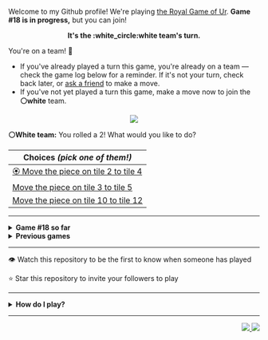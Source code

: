 Welcome to my Github profile!
We're playing
[the Royal Game of Ur](https://en.wikipedia.org/wiki/Royal_Game_of_Ur).
**Game #18 is in progress,** but you can join!

<p align="center">
  <b>It's the
  :white_circle:white
  team's turn.</b>
</p>

You're on a team! :wave:

* If you've already played a turn this game, you're already on a team
  &mdash; check the game log below for a reminder. If it's not your turn,
  check back later, or [ask a
  friend](https://twitter.com/share?text=I'm+playing+The+Royal+Game+of+Ur+on+a+GitHub+profile.+Take+your+turn+at+https://github.com/rossjrw/rossjrw+%23RoyalGameOfUr+%23github) to make a move.
* If you've not yet played a turn this game, make a move now to join the
  **:white_circle:white** team.

<p align="center"><img src="https://raw.githubusercontent.com/rossjrw/rossjrw/play/games/current/board.2788.svg"></p>

  **:white_circle:White team:**
  You rolled a 2!
What would you like to do?

| Choices *(pick one of them!)* |
| --- |
  | [:rosette:    Move the piece on tile 2 to tile 4](https://github.com/rossjrw/rossjrw/issues/new?title=ur-move-2%402-0&amp;body=Press+Submit%21+You+don%27t+need+to+edit+this+text+or+do+anything+else.%0D%0A%0D%0ABe+aware+that+your+move+can+take+a+minute+or+two+to+process.) |
  | [    Move the piece on tile 3 to tile 5](https://github.com/rossjrw/rossjrw/issues/new?title=ur-move-2%403-0&amp;body=Press+Submit%21+You+don%27t+need+to+edit+this+text+or+do+anything+else.%0D%0A%0D%0ABe+aware+that+your+move+can+take+a+minute+or+two+to+process.) |
  | [    Move the piece on tile 10 to tile 12](https://github.com/rossjrw/rossjrw/issues/new?title=ur-move-2%4010-0&amp;body=Press+Submit%21+You+don%27t+need+to+edit+this+text+or+do+anything+else.%0D%0A%0D%0ABe+aware+that+your+move+can+take+a+minute+or+two+to+process.) |

-----

<details>
<summary><b>Game #18 so far</b></summary>

## Who's on each team?

<table>
    <thead>
      <tr><th colspan=2>Players in this game</th></tr>
    </thead>
    <tbody>
      <tr>
        <td align="right"><b>Black team</b> :black_circle:</td>
        <td>:white_circle: <b> White team</b></td>
      </tr>
      <tr align="center">
        <td><b><a href="https://github.com/CostasAK">@CostasAK</a></b> (48)<br><b><a href="https://github.com/HugoCotton">@HugoCotton</a></b> (2)<br><b><a href="https://github.com/yassirelkhaili">@yassirelkhaili</a></b> (1)<br><b><a href="https://github.com/tetouanii">@tetouanii</a></b> (1)<br><b><a href="https://github.com/BrendonAraujo">@BrendonAraujo</a></b> (1)<br><b><a href="https://github.com/ParivalavanIT">@ParivalavanIT</a></b> (1)<br><b><a href="https://github.com/IogaMaster">@IogaMaster</a></b> (1)<br><b><a href="https://github.com/the1Riddle">@the1Riddle</a></b> (1)<br><b><a href="https://github.com/initcyber">@initcyber</a></b> (1)<br><b><a href="https://github.com/ABERILL">@ABERILL</a></b> (1)<br><b><a href="https://github.com/69Jesse">@69Jesse</a></b> (1)<br><b><a href="https://github.com/LakeBlair">@LakeBlair</a></b> (1)</td>
        <td><b><a href="https://github.com/Murdeala">@Murdeala</a></b> (15)<br><b><a href="https://github.com/Casper-Guo">@Casper-Guo</a></b> (11)<br><b><a href="https://github.com/joshuajohncohen">@joshuajohncohen</a></b> (2)<br><b><a href="https://github.com/Pankaj-Meharchandani">@Pankaj-Meharchandani</a></b> (2)<br><b><a href="https://github.com/guru2050">@guru2050</a></b> (1)<br><b><a href="https://github.com/meryembarkallah21">@meryembarkallah21</a></b> (1)<br><b><a href="https://github.com/Dazsfr">@Dazsfr</a></b> (1)<br><b><a href="https://github.com/MarvHetz">@MarvHetz</a></b> (1)<br><b><a href="https://github.com/devCKVargas">@devCKVargas</a></b> (1)<br><b><a href="https://github.com/codeIntrovert">@codeIntrovert</a></b> (1)<br><b><a href="https://github.com/Skogrine">@Skogrine</a></b> (1)<br><b><a href="https://github.com/CamoCatX">@CamoCatX</a></b> (1)<br><b><a href="https://github.com/walidbosso">@walidbosso</a></b> (1)<br><b><a href="https://github.com/ajorquera">@ajorquera</a></b> (1)<br><b><a href="https://github.com/rrcoder0167">@rrcoder0167</a></b> (1)<br><b><a href="https://github.com/MGO29">@MGO29</a></b> (1)<br><b><a href="https://github.com/MarcusKim442">@MarcusKim442</a></b> (1)<br><b><a href="https://github.com/JohnLocke117">@JohnLocke117</a></b> (1)<br><b><a href="https://github.com/rajabatra">@rajabatra</a></b> (1)<br><b><a href="https://github.com/FernandaSanchezl">@FernandaSanchezl</a></b> (1)<br><b><a href="https://github.com/namenavi">@namenavi</a></b> (1)<br><b><a href="https://github.com/nogicoder">@nogicoder</a></b> (1)<br><b><a href="https://github.com/Pixailz">@Pixailz</a></b> (1)<br><b><a href="https://github.com/buroa">@buroa</a></b> (1)<br><b><a href="https://github.com/AlterAbhi">@AlterAbhi</a></b> (1)<br><b><a href="https://github.com/karim-eg">@karim-eg</a></b> (1)<br><b><a href="https://github.com/lulunac27a">@lulunac27a</a></b> (1)<br><b><a href="https://github.com/dilshanSankalpa">@dilshanSankalpa</a></b> (1)<br><b><a href="https://github.com/scaulfield7">@scaulfield7</a></b> (1)<br><b><a href="https://github.com/Sothatsit">@Sothatsit</a></b> (1)<br><b><a href="https://github.com/7IronSnow7">@7IronSnow7</a></b> (1)</td>
      </tr>
    </tbody>
  </table>

## What's happened so far?

| Time | Turn | Event | Issue | Board |
| :---: | :---: | :--- | :---: | :---: |
  | 4th Dec 2023 21:59 | **0** | :white_circle: **[@joshuajohncohen](https://github.com/joshuajohncohen)** started a new game | [#2665](https://github.com/rossjrw/rossjrw/issues/2665) | [link](https://raw.githubusercontent.com/rossjrw/rossjrw/72594ffb917986681d42810303075146a4b89470/games/current/board.2665.svg) |
  | 4th Dec 2023 22:01 | **1** | :white_circle: **[@joshuajohncohen](https://github.com/joshuajohncohen)** moved a white piece onto the board to position 2    | [#2666](https://github.com/rossjrw/rossjrw/issues/2666) | [link](https://raw.githubusercontent.com/rossjrw/rossjrw/dbff9cb500732839004f25b6b0bedd7ca2d7e743/games/current/board.2666.svg) |
  | 6th Dec 2023 14:21 | **2** | :black_circle: **[@yassirelkhaili](https://github.com/yassirelkhaili)** moved a black piece onto the board to position 2    | [#2668](https://github.com/rossjrw/rossjrw/issues/2668) | [link](https://raw.githubusercontent.com/rossjrw/rossjrw/1074af9e08788c38d60a2811d0b036a701e515aa/games/current/board.2668.svg) |
  | 6th Dec 2023 19:12 | **3** | :white_circle: **[@guru2050](https://github.com/guru2050)** moved a white piece onto the board to position 3    | [#2669](https://github.com/rossjrw/rossjrw/issues/2669) | [link](https://raw.githubusercontent.com/rossjrw/rossjrw/204486132edca38c190c7fdf62130d6f90ea05d0/games/current/board.2669.svg) |
  | 7th Dec 2023 15:38 | **4** | :black_circle: **[@CostasAK](https://github.com/CostasAK)** moved a black piece onto the board to position 3    | [#2670](https://github.com/rossjrw/rossjrw/issues/2670) | [link](https://raw.githubusercontent.com/rossjrw/rossjrw/ec29a869c5ff39b8fbf81057d84c25bc4e1f4d2f/games/current/board.2670.svg) |
  | 8th Dec 2023 13:23 | **5** | :white_circle: **[@meryembarkallah21](https://github.com/meryembarkallah21)** moved a white piece from position 2 to position 4  — claimed a rosette :rosette:  | [#2671](https://github.com/rossjrw/rossjrw/issues/2671) | [link](https://raw.githubusercontent.com/rossjrw/rossjrw/3ff18b0ab769c4a0a103ee2d4b20daeee3fb882b/games/current/board.2671.svg) |
  | 9th Dec 2023 15:44 | **6** | :white_circle: **[@Dazsfr](https://github.com/Dazsfr)** moved a white piece from position 4 to position 6    | [#2672](https://github.com/rossjrw/rossjrw/issues/2672) | [link](https://raw.githubusercontent.com/rossjrw/rossjrw/ddfa4f8801847281273b2b3a957d2d59e1c13631/games/current/board.2672.svg) |
  | 9th Dec 2023 19:17 | **7** | :black_circle: **[@CostasAK](https://github.com/CostasAK)** moved a black piece from position 2 to position 4  — claimed a rosette :rosette:  | [#2673](https://github.com/rossjrw/rossjrw/issues/2673) | [link](https://raw.githubusercontent.com/rossjrw/rossjrw/a30738d2766866c33953aec45017475f4afa70b6/games/current/board.2673.svg) |
  | 9th Dec 2023 19:18 | **8** | :black_circle: **[@CostasAK](https://github.com/CostasAK)** moved a black piece from position 4 to position 6 — captured a white piece :crossed_swords:   | [#2674](https://github.com/rossjrw/rossjrw/issues/2674) | [link](https://raw.githubusercontent.com/rossjrw/rossjrw/fe0afbc18ae9220be705a22b6f7ca567b930f17c/games/current/board.2674.svg) |
  | 11th Dec 2023 07:53 | **9** | :white_circle: **[@MarvHetz](https://github.com/MarvHetz)** moved a white piece from position 3 to position 7    | [#2675](https://github.com/rossjrw/rossjrw/issues/2675) | [link](https://raw.githubusercontent.com/rossjrw/rossjrw/13988a1d2bbdb75143fc3364616401d112d97bc8/games/current/board.2675.svg) |
  | 11th Dec 2023 12:03 | **10** | :black_circle: **[@CostasAK](https://github.com/CostasAK)** moved a black piece from position 6 to position 9    | [#2676](https://github.com/rossjrw/rossjrw/issues/2676) | [link](https://raw.githubusercontent.com/rossjrw/rossjrw/d575ae8c7b09b222c34eed2002627028de4ba7cb/games/current/board.2676.svg) |
  | 13th Dec 2023 13:28 | **11** | :white_circle: **[@devCKVargas](https://github.com/devCKVargas)** moved a white piece from position 7 to position 10    | [#2677](https://github.com/rossjrw/rossjrw/issues/2677) |  |
  | 13th Dec 2023 20:51 | **12** | :black_circle: **[@CostasAK](https://github.com/CostasAK)** moved a black piece onto the board to position 2    | [#2678](https://github.com/rossjrw/rossjrw/issues/2678) | [link](https://raw.githubusercontent.com/rossjrw/rossjrw/4c705ac39dc4f1ce70932cc3e176ac65fa19d9d2/games/current/board.2678.svg) |
  | 13th Dec 2023 20:51 | **13** | :white_circle:  The white team rolled a 0 and their turn was automatically passed | [#2678](https://github.com/rossjrw/rossjrw/issues/2678) | [link](https://raw.githubusercontent.com/rossjrw/rossjrw/0207bfeae058e1df7b6f8e037e8207b7556ac5f7/games/current/board.2678.svg) |
  | 13th Dec 2023 21:06 | **14** | :black_circle: **[@CostasAK](https://github.com/CostasAK)** moved a black piece from position 3 to position 6    | [#2679](https://github.com/rossjrw/rossjrw/issues/2679) | [link](https://raw.githubusercontent.com/rossjrw/rossjrw/cbdcb081aa9b3de802224cac6dbaac66f49cb871/games/current/board.2679.svg) |
  | 13th Dec 2023 23:23 | **15** | :white_circle: **[@Murdeala](https://github.com/Murdeala)** moved a white piece from position 10 to position 12    | [#2680](https://github.com/rossjrw/rossjrw/issues/2680) | [link](https://raw.githubusercontent.com/rossjrw/rossjrw/56e1e8f5f7f0cc575ee2e4ba24af8960b30fc4c5/games/current/board.2680.svg) |
  | 14th Dec 2023 09:00 | **16** | :black_circle: **[@CostasAK](https://github.com/CostasAK)** moved a black piece from position 6 to position 8  — claimed a rosette :rosette:  | [#2681](https://github.com/rossjrw/rossjrw/issues/2681) | [link](https://raw.githubusercontent.com/rossjrw/rossjrw/f0b6779b95c2c47cb4fe945de3911d62b923d027/games/current/board.2681.svg) |
  | 14th Dec 2023 09:00 | **17** | :black_circle: **[@CostasAK](https://github.com/CostasAK)** moved a black piece from position 9 to position 12 — captured a white piece :crossed_swords:   | [#2682](https://github.com/rossjrw/rossjrw/issues/2682) |  |
  | 15th Dec 2023 13:31 | **18** | :white_circle: **[@codeIntrovert](https://github.com/codeIntrovert)** moved a white piece onto the board to position 3    | [#2683](https://github.com/rossjrw/rossjrw/issues/2683) | [link](https://raw.githubusercontent.com/rossjrw/rossjrw/22f81ae5d9408fb8f609c2477aade88c65da14e0/games/current/board.2683.svg) |
  | 15th Dec 2023 13:31 | **19** | :black_circle:  The black team rolled a 0 and their turn was automatically passed | [#2683](https://github.com/rossjrw/rossjrw/issues/2683) | [link](https://raw.githubusercontent.com/rossjrw/rossjrw/3028393d9dbe07e5a5b09f70e6dc5a357499332a/games/current/board.2683.svg) |
  | 18th Dec 2023 12:52 | **20** | :white_circle: **[@Skogrine](https://github.com/Skogrine)** moved a white piece from position 3 to position 6    | [#2684](https://github.com/rossjrw/rossjrw/issues/2684) | [link](https://raw.githubusercontent.com/rossjrw/rossjrw/82c209a94e6fc7ca1ca2d3182ca00a854d434b60/games/current/board.2684.svg) |
  | 18th Dec 2023 17:17 | **21** | :black_circle: **[@CostasAK](https://github.com/CostasAK)** ascended a black piece from position 12 :rocket:    | [#2685](https://github.com/rossjrw/rossjrw/issues/2685) | [link](https://raw.githubusercontent.com/rossjrw/rossjrw/df1c2bc664eebf54207c8e3e9d8004d059d796f6/games/current/board.2685.svg) |
  | 21st Dec 2023 00:38 | **22** | :white_circle: **[@Murdeala](https://github.com/Murdeala)** moved a white piece from position 6 to position 9    | [#2686](https://github.com/rossjrw/rossjrw/issues/2686) | [link](https://raw.githubusercontent.com/rossjrw/rossjrw/28e564555ded96fec32802015c4196fc360c7b1f/games/current/board.2686.svg) |
  | 22nd Dec 2023 14:36 | **23** | :black_circle: **[@CostasAK](https://github.com/CostasAK)** moved a black piece from position 8 to position 9 — captured a white piece :crossed_swords:   | [#2687](https://github.com/rossjrw/rossjrw/issues/2687) | [link](https://raw.githubusercontent.com/rossjrw/rossjrw/ca848e231be96d05eb4364dce15cb36ab682fac3/games/current/board.2687.svg) |
  | 28th Dec 2023 01:39 | **24** | :white_circle: **[@Murdeala](https://github.com/Murdeala)** moved a white piece onto the board to position 2    | [#2688](https://github.com/rossjrw/rossjrw/issues/2688) | [link](https://raw.githubusercontent.com/rossjrw/rossjrw/15575d1504eb4aaef46a50eaf2a904c8da1b68bf/games/current/board.2688.svg) |
  | 29th Dec 2023 12:33 | **25** | :black_circle: **[@HugoCotton](https://github.com/HugoCotton)** moved a black piece from position 2 to position 4  — claimed a rosette :rosette:  | [#2689](https://github.com/rossjrw/rossjrw/issues/2689) | [link](https://raw.githubusercontent.com/rossjrw/rossjrw/7b4e5555e55d3b462d7ee163b6838f32cb8b04c8/games/current/board.2689.svg) |
  | 29th Dec 2023 12:33 | **26** | :black_circle: **[@HugoCotton](https://github.com/HugoCotton)** moved a black piece onto the board to position 1    | [#2690](https://github.com/rossjrw/rossjrw/issues/2690) | [link](https://raw.githubusercontent.com/rossjrw/rossjrw/99d8f94dca05624c34c3b9c186b86519c22ae380/games/current/board.2690.svg) |
  | 30th Dec 2023 16:01 | **27** | :white_circle: **[@CamoCatX](https://github.com/CamoCatX)** moved a white piece onto the board to position 3    | [#2691](https://github.com/rossjrw/rossjrw/issues/2691) | [link](https://raw.githubusercontent.com/rossjrw/rossjrw/a6f93697005d740619df5f193148eb954f94a86d/games/current/board.2691.svg) |
  | 31st Dec 2023 14:02 | **28** | :black_circle: **[@tetouanii](https://github.com/tetouanii)** moved a black piece from position 9 to position 12    | [#2692](https://github.com/rossjrw/rossjrw/issues/2692) | [link](https://raw.githubusercontent.com/rossjrw/rossjrw/58f227ebf5a17a92837fe51878f3c77ec15fe4b1/games/current/board.2692.svg) |
  | 31st Dec 2023 14:03 | **29** | :white_circle: **[@walidbosso](https://github.com/walidbosso)** moved a white piece from position 2 to position 4  — claimed a rosette :rosette:  | [#2693](https://github.com/rossjrw/rossjrw/issues/2693) | [link](https://raw.githubusercontent.com/rossjrw/rossjrw/fe70b62da31f6a4ca71b4e3cb4b4e8decdc78ac0/games/current/board.2693.svg) |
  | 4th Jan 2024 00:10 | **30** | :white_circle: **[@Murdeala](https://github.com/Murdeala)** moved a white piece onto the board to position 2    | [#2694](https://github.com/rossjrw/rossjrw/issues/2694) | [link](https://raw.githubusercontent.com/rossjrw/rossjrw/e75e3aa848124cd306851f55a23190697b62bde3/games/current/board.2694.svg) |
  | 4th Jan 2024 16:58 | **31** | :black_circle: **[@CostasAK](https://github.com/CostasAK)** ascended a black piece from position 12 :rocket:    | [#2695](https://github.com/rossjrw/rossjrw/issues/2695) | [link](https://raw.githubusercontent.com/rossjrw/rossjrw/4c1b3f8e6c91edc61f646075b9a23dfcc5d303a5/games/current/board.2695.svg) |
  | 5th Jan 2024 16:21 | **32** | :white_circle: **[@ajorquera](https://github.com/ajorquera)** moved a white piece onto the board to position 1    | [#2696](https://github.com/rossjrw/rossjrw/issues/2696) | [link](https://raw.githubusercontent.com/rossjrw/rossjrw/e53577874241bd8b84afdbc369c3d49a053f73dd/games/current/board.2696.svg) |
  | 6th Jan 2024 13:43 | **33** | :black_circle: **[@BrendonAraujo](https://github.com/BrendonAraujo)** moved a black piece onto the board to position 3    | [#2697](https://github.com/rossjrw/rossjrw/issues/2697) | [link](https://raw.githubusercontent.com/rossjrw/rossjrw/0bc7dd1261d49a1eacd7aab07e58545c4f412108/games/current/board.2697.svg) |
  | 7th Jan 2024 07:29 | **34** | :white_circle: **[@rrcoder0167](https://github.com/rrcoder0167)** moved a white piece from position 2 to position 5    | [#2698](https://github.com/rossjrw/rossjrw/issues/2698) |  |
  | 9th Jan 2024 13:43 | **35** | :black_circle: **[@ParivalavanIT](https://github.com/ParivalavanIT)** moved a black piece onto the board to position 2    | [#2700](https://github.com/rossjrw/rossjrw/issues/2700) | [link](https://raw.githubusercontent.com/rossjrw/rossjrw/8813c1ce7e5028ad1f9364f7ec2d567f8ae9f5b0/games/current/board.2700.svg) |
  | 9th Jan 2024 13:43 | **36** | :white_circle:  The white team rolled a 0 and their turn was automatically passed | [#2700](https://github.com/rossjrw/rossjrw/issues/2700) | [link](https://raw.githubusercontent.com/rossjrw/rossjrw/55fa1eb02a25213822aeda56cfb61a113632f897/games/current/board.2700.svg) |
  | 10th Jan 2024 21:22 | **37** | :black_circle: **[@IogaMaster](https://github.com/IogaMaster)** moved a black piece from position 4 to position 5 — captured a white piece :crossed_swords:   | [#2702](https://github.com/rossjrw/rossjrw/issues/2702) | [link](https://raw.githubusercontent.com/rossjrw/rossjrw/eb829fe240bbc591820bdc0dbb53fce022faefca/games/current/board.2702.svg) |
  | 11th Jan 2024 13:57 | **38** | :white_circle: **[@MGO29](https://github.com/MGO29)** moved a white piece onto the board to position 2    | [#2703](https://github.com/rossjrw/rossjrw/issues/2703) | [link](https://raw.githubusercontent.com/rossjrw/rossjrw/b1d70404151d35c68c0d803043313555624cde04/games/current/board.2703.svg) |
  | 13th Jan 2024 17:51 | **39** | :black_circle: **[@the1Riddle](https://github.com/the1Riddle)** moved a black piece from position 3 to position 4  — claimed a rosette :rosette:  | [#2704](https://github.com/rossjrw/rossjrw/issues/2704) | [link](https://raw.githubusercontent.com/rossjrw/rossjrw/d7e2a388a39dda6370a1e032b52bd3d582d461f8/games/current/board.2704.svg) |
  | 14th Jan 2024 18:31 | **40** | :black_circle: **[@CostasAK](https://github.com/CostasAK)** moved a black piece from position 5 to position 8  — claimed a rosette :rosette:  | [#2705](https://github.com/rossjrw/rossjrw/issues/2705) | [link](https://raw.githubusercontent.com/rossjrw/rossjrw/a204fe0428dd0d1d17718d29f7ae66a50024cbe9/games/current/board.2705.svg) |
  | 14th Jan 2024 18:32 | **41** | :black_circle: **[@CostasAK](https://github.com/CostasAK)** moved a black piece onto the board to position 3    | [#2706](https://github.com/rossjrw/rossjrw/issues/2706) | [link](https://raw.githubusercontent.com/rossjrw/rossjrw/3576c7ca76f7fa7e128ddfc49491a9408661ddf6/games/current/board.2706.svg) |
  | 17th Jan 2024 04:56 | **42** | :white_circle: **[@Murdeala](https://github.com/Murdeala)** moved a white piece from position 2 to position 5    | [#2708](https://github.com/rossjrw/rossjrw/issues/2708) | [link](https://raw.githubusercontent.com/rossjrw/rossjrw/745ecc1b72e46b8423f6905353c63ea5c1ec98de/games/current/board.2708.svg) |
  | 17th Jan 2024 10:09 | **43** | :black_circle: **[@CostasAK](https://github.com/CostasAK)** moved a black piece from position 3 to position 5 — captured a white piece :crossed_swords:   | [#2709](https://github.com/rossjrw/rossjrw/issues/2709) | [link](https://raw.githubusercontent.com/rossjrw/rossjrw/846fe553fb391dbc16b984aba85caca674e124f1/games/current/board.2709.svg) |
  | 18th Jan 2024 00:08 | **44** | :white_circle: **[@Murdeala](https://github.com/Murdeala)** moved a white piece from position 4 to position 5 — captured a black piece :crossed_swords:   | [#2710](https://github.com/rossjrw/rossjrw/issues/2710) | [link](https://raw.githubusercontent.com/rossjrw/rossjrw/dc7e68a0aa4b5079a6871f223c5b5045c3a4b0b6/games/current/board.2710.svg) |
  | 18th Jan 2024 12:48 | **45** | :black_circle: **[@CostasAK](https://github.com/CostasAK)** moved a black piece from position 1 to position 3    | [#2711](https://github.com/rossjrw/rossjrw/issues/2711) | [link](https://raw.githubusercontent.com/rossjrw/rossjrw/e6ebfdbc23db593a45e18a718463f3e538773821/games/current/board.2711.svg) |
  | 24th Jan 2024 23:41 | **46** | :white_circle: **[@Murdeala](https://github.com/Murdeala)** moved a white piece from position 3 to position 4  — claimed a rosette :rosette:  | [#2712](https://github.com/rossjrw/rossjrw/issues/2712) | [link](https://raw.githubusercontent.com/rossjrw/rossjrw/e5595b3936e818561b29de7919bafcc376ffb199/games/current/board.2712.svg) |
  | 25th Jan 2024 20:28 | **47** | :white_circle: **[@MarcusKim442](https://github.com/MarcusKim442)** moved a white piece onto the board to position 3    | [#2713](https://github.com/rossjrw/rossjrw/issues/2713) | [link](https://raw.githubusercontent.com/rossjrw/rossjrw/b54b4e4458c195a7bdddd4b684936bed6885b613/games/current/board.2713.svg) |
  | 26th Jan 2024 13:01 | **48** | :black_circle: **[@CostasAK](https://github.com/CostasAK)** moved a black piece from position 4 to position 5 — captured a white piece :crossed_swords:   | [#2714](https://github.com/rossjrw/rossjrw/issues/2714) | [link](https://raw.githubusercontent.com/rossjrw/rossjrw/b68009b467ae8c67bf7955949d39a4e2b43b15f5/games/current/board.2714.svg) |
  | 27th Jan 2024 13:04 | **49** | :white_circle: **[@JohnLocke117](https://github.com/JohnLocke117)** moved a white piece from position 3 to position 6    | [#2715](https://github.com/rossjrw/rossjrw/issues/2715) | [link](https://raw.githubusercontent.com/rossjrw/rossjrw/005ff73249be37e77de055ac10547426d1838950/games/current/board.2715.svg) |
  | 29th Jan 2024 11:38 | **50** | :black_circle: **[@CostasAK](https://github.com/CostasAK)** moved a black piece from position 3 to position 4  — claimed a rosette :rosette:  | [#2716](https://github.com/rossjrw/rossjrw/issues/2716) | [link](https://raw.githubusercontent.com/rossjrw/rossjrw/6b8c8427cc885fdc511021871fb7be99eb6c361b/games/current/board.2716.svg) |
  | 29th Jan 2024 11:43 | **51** | :black_circle: **[@CostasAK](https://github.com/CostasAK)** moved a black piece from position 5 to position 9    | [#2717](https://github.com/rossjrw/rossjrw/issues/2717) |  |
  | 29th Jan 2024 21:10 | **52** | :white_circle: **[@rajabatra](https://github.com/rajabatra)** moved a white piece onto the board to position 3    | [#2718](https://github.com/rossjrw/rossjrw/issues/2718) | [link](https://raw.githubusercontent.com/rossjrw/rossjrw/bc9e174e50e92006aa51fcb79598f22cfc23d232/games/current/board.2718.svg) |
  | 29th Jan 2024 21:10 | **53** | :black_circle:  The black team rolled a 0 and their turn was automatically passed | [#2718](https://github.com/rossjrw/rossjrw/issues/2718) | [link](https://raw.githubusercontent.com/rossjrw/rossjrw/218f750e6212de805c9d1c1fd69727a5ee643ba2/games/current/board.2718.svg) |
  | 30th Jan 2024 19:39 | **54** | :white_circle: **[@Murdeala](https://github.com/Murdeala)** moved a white piece from position 1 to position 2    | [#2719](https://github.com/rossjrw/rossjrw/issues/2719) | [link](https://raw.githubusercontent.com/rossjrw/rossjrw/944b9fa03b8a28f156fa6baaadc5864043a80477/games/current/board.2719.svg) |
  | 31st Jan 2024 12:26 | **55** | :black_circle: **[@CostasAK](https://github.com/CostasAK)** moved a black piece from position 9 to position 12    | [#2720](https://github.com/rossjrw/rossjrw/issues/2720) | [link](https://raw.githubusercontent.com/rossjrw/rossjrw/dfcc4eb244c0cc3b33235ac96a1dfdcb7527e0c6/games/current/board.2720.svg) |
  | 31st Jan 2024 23:44 | **56** | :white_circle: **[@Murdeala](https://github.com/Murdeala)** moved a white piece from position 3 to position 5    | [#2721](https://github.com/rossjrw/rossjrw/issues/2721) | [link](https://raw.githubusercontent.com/rossjrw/rossjrw/4f44cc5cedcef595d6b5c3a8fd699cc31e88953e/games/current/board.2721.svg) |
  | 1st Feb 2024 14:01 | **57** | :black_circle: **[@initcyber](https://github.com/initcyber)** moved a black piece from position 8 to position 10    | [#2723](https://github.com/rossjrw/rossjrw/issues/2723) | [link](https://raw.githubusercontent.com/rossjrw/rossjrw/dfee30387696396f774c3114a68c555abc85d826/games/current/board.2723.svg) |
  | 1st Feb 2024 17:58 | **58** | :white_circle: **[@FernandaSanchezl](https://github.com/FernandaSanchezl)** moved a white piece from position 4 to position 7    | [#2724](https://github.com/rossjrw/rossjrw/issues/2724) |  |
  | 2nd Feb 2024 15:21 | **59** | :black_circle: **[@ABERILL](https://github.com/ABERILL)** moved a black piece from position 4 to position 8  — claimed a rosette :rosette:  | [#2725](https://github.com/rossjrw/rossjrw/issues/2725) | [link](https://raw.githubusercontent.com/rossjrw/rossjrw/a281c2e3f75b00cce6600bda25929fe2d87f004b/games/current/board.2725.svg) |
  | 2nd Feb 2024 15:21 | **60** | :black_circle:  The black team rolled a 0 and their turn was automatically passed | [#2725](https://github.com/rossjrw/rossjrw/issues/2725) | [link](https://raw.githubusercontent.com/rossjrw/rossjrw/a68537aca1fb43c480f7d6129f98b26bd76a07dc/games/current/board.2725.svg) |
  | 6th Feb 2024 00:11 | **61** | :white_circle: **[@Murdeala](https://github.com/Murdeala)** moved a white piece from position 2 to position 4  — claimed a rosette :rosette:  | [#2726](https://github.com/rossjrw/rossjrw/issues/2726) | [link](https://raw.githubusercontent.com/rossjrw/rossjrw/68d1303cd6f61ec569811e5f4ae7a1e8d23c3dcf/games/current/board.2726.svg) |
  | 15th Feb 2024 18:11 | **62** | :white_circle: **[@namenavi](https://github.com/namenavi)** moved a white piece onto the board to position 2    | [#2727](https://github.com/rossjrw/rossjrw/issues/2727) | [link](https://raw.githubusercontent.com/rossjrw/rossjrw/f0920d6b2c1f1e039e7e665a8dac14649afc59e9/games/current/board.2727.svg) |
  | 16th Feb 2024 19:14 | **63** | :black_circle: **[@CostasAK](https://github.com/CostasAK)** moved a black piece from position 12 to position 14  — claimed a rosette :rosette:  | [#2728](https://github.com/rossjrw/rossjrw/issues/2728) | [link](https://raw.githubusercontent.com/rossjrw/rossjrw/5d37e61a0de374383d07c6dcbaf76af2ad257bce/games/current/board.2728.svg) |
  | 16th Feb 2024 19:14 | **64** | :black_circle: **[@CostasAK](https://github.com/CostasAK)** moved a black piece from position 10 to position 13    | [#2729](https://github.com/rossjrw/rossjrw/issues/2729) | [link](https://raw.githubusercontent.com/rossjrw/rossjrw/ee756d5ca878611221c47d37cdbe5f8de56fd603/games/current/board.2729.svg) |
  | 20th Feb 2024 23:30 | **65** | :white_circle: **[@Murdeala](https://github.com/Murdeala)** moved a white piece onto the board to position 3    | [#2730](https://github.com/rossjrw/rossjrw/issues/2730) | [link](https://raw.githubusercontent.com/rossjrw/rossjrw/61a67640ba1b5c1ca9ef1cd986abdd572cbb51fe/games/current/board.2730.svg) |
  | 21st Feb 2024 12:04 | **66** | :black_circle: **[@CostasAK](https://github.com/CostasAK)** moved a black piece from position 2 to position 4  — claimed a rosette :rosette:  | [#2731](https://github.com/rossjrw/rossjrw/issues/2731) | [link](https://raw.githubusercontent.com/rossjrw/rossjrw/029e9d806370bd0a912e1697e46398e4f4a587de/games/current/board.2731.svg) |
  | 21st Feb 2024 12:05 | **67** | :black_circle: **[@CostasAK](https://github.com/CostasAK)** ascended a black piece from position 13 :rocket:    | [#2732](https://github.com/rossjrw/rossjrw/issues/2732) |  |
  | 27th Feb 2024 00:18 | **68** | :white_circle: **[@Murdeala](https://github.com/Murdeala)** moved a white piece onto the board to position 1    | [#2733](https://github.com/rossjrw/rossjrw/issues/2733) | [link](https://raw.githubusercontent.com/rossjrw/rossjrw/9ad71fce9d32a987888dee3da4c3de67d27dda0c/games/current/board.2733.svg) |
  | 27th Feb 2024 00:18 | **69** | :black_circle:  The black team rolled a 0 and their turn was automatically passed | [#2733](https://github.com/rossjrw/rossjrw/issues/2733) | [link](https://raw.githubusercontent.com/rossjrw/rossjrw/c5111f2dda14e4a58181d7afb2c5cfa8ce8ed150/games/current/board.2733.svg) |
  | 27th Feb 2024 03:20 | **70** | :white_circle: **[@nogicoder](https://github.com/nogicoder)** moved a white piece from position 5 to position 9    | [#2734](https://github.com/rossjrw/rossjrw/issues/2734) | [link](https://raw.githubusercontent.com/rossjrw/rossjrw/99431b2542d6fe356af2269d8af5704d6adf09fb/games/current/board.2734.svg) |
  | 27th Feb 2024 10:19 | **71** | :black_circle: **[@CostasAK](https://github.com/CostasAK)** moved a black piece onto the board to position 2    | [#2735](https://github.com/rossjrw/rossjrw/issues/2735) | [link](https://raw.githubusercontent.com/rossjrw/rossjrw/024279d078dd93e494172261b91e9beb14023c3a/games/current/board.2735.svg) |
  | 1st Mar 2024 23:46 | **72** | :white_circle: **[@Murdeala](https://github.com/Murdeala)** moved a white piece from position 9 to position 10    | [#2736](https://github.com/rossjrw/rossjrw/issues/2736) | [link](https://raw.githubusercontent.com/rossjrw/rossjrw/0311acedc3d9c9757f7f6726f30467c9dcd2dd35/games/current/board.2736.svg) |
  | 2nd Mar 2024 13:00 | **73** | :black_circle: **[@CostasAK](https://github.com/CostasAK)** ascended a black piece from position 14 :rocket:    | [#2737](https://github.com/rossjrw/rossjrw/issues/2737) |  |
  | 4th Mar 2024 17:30 | **74** | :white_circle: **[@Pixailz](https://github.com/Pixailz)** moved a white piece from position 10 to position 13    | [#2738](https://github.com/rossjrw/rossjrw/issues/2738) | [link](https://raw.githubusercontent.com/rossjrw/rossjrw/5facf6a9914819a3f6f090a47a50b71469efeaad/games/current/board.2738.svg) |
  | 4th Mar 2024 17:30 | **75** | :black_circle:  The black team rolled a 0 and their turn was automatically passed | [#2738](https://github.com/rossjrw/rossjrw/issues/2738) | [link](https://raw.githubusercontent.com/rossjrw/rossjrw/31419c8a71a120e88e1630f4e2bc4d0027ef5c5c/games/current/board.2738.svg) |
  | 5th Mar 2024 00:06 | **76** | :white_circle: **[@Murdeala](https://github.com/Murdeala)** ascended a white piece from position 13 :rocket:    | [#2739](https://github.com/rossjrw/rossjrw/issues/2739) | [link](https://raw.githubusercontent.com/rossjrw/rossjrw/573b443aa97c175a6e63388d334e55a93deacf6e/games/current/board.2739.svg) |
  | 5th Mar 2024 13:01 | **77** | :black_circle: **[@CostasAK](https://github.com/CostasAK)** moved a black piece from position 4 to position 6 — captured a white piece :crossed_swords:   | [#2740](https://github.com/rossjrw/rossjrw/issues/2740) | [link](https://raw.githubusercontent.com/rossjrw/rossjrw/2903f689b241d6947e696fcd21f6b6965c4745b0/games/current/board.2740.svg) |
  | 5th Mar 2024 23:50 | **78** | :white_circle: **[@buroa](https://github.com/buroa)** moved a white piece from position 4 to position 6 — captured a black piece :crossed_swords:   | [#2741](https://github.com/rossjrw/rossjrw/issues/2741) | [link](https://raw.githubusercontent.com/rossjrw/rossjrw/66c4aae28c23efaf9053613a94188c62ea8bc537/games/current/board.2741.svg) |
  | 6th Mar 2024 08:52 | **79** | :black_circle: **[@CostasAK](https://github.com/CostasAK)** moved a black piece onto the board to position 1    | [#2743](https://github.com/rossjrw/rossjrw/issues/2743) | [link](https://raw.githubusercontent.com/rossjrw/rossjrw/9ff9da7b69f3ca3ed8a392a82697fb4a7cb3c0cc/games/current/board.2743.svg) |
  | 14th Mar 2024 00:07 | **80** | :white_circle: **[@Murdeala](https://github.com/Murdeala)** moved a white piece from position 1 to position 4  — claimed a rosette :rosette:  | [#2744](https://github.com/rossjrw/rossjrw/issues/2744) | [link](https://raw.githubusercontent.com/rossjrw/rossjrw/64e2f761ce30c5c238901b62804a71863c498b53/games/current/board.2744.svg) |
  | 15th Mar 2024 09:36 | **81** | :white_circle: **[@AlterAbhi](https://github.com/AlterAbhi)** moved a white piece from position 6 to position 9    | [#2745](https://github.com/rossjrw/rossjrw/issues/2745) | [link](https://raw.githubusercontent.com/rossjrw/rossjrw/0e284e33774ffe4762092856502702501ee59a8f/games/current/board.2745.svg) |
  | 15th Mar 2024 10:25 | **82** | :black_circle: **[@CostasAK](https://github.com/CostasAK)** moved a black piece from position 2 to position 4  — claimed a rosette :rosette:  | [#2746](https://github.com/rossjrw/rossjrw/issues/2746) | [link](https://raw.githubusercontent.com/rossjrw/rossjrw/5faaec85e6a7413829187ce1871e521a2201538b/games/current/board.2746.svg) |
  | 15th Mar 2024 10:25 | **83** | :black_circle: **[@CostasAK](https://github.com/CostasAK)** moved a black piece from position 1 to position 3    | [#2747](https://github.com/rossjrw/rossjrw/issues/2747) | [link](https://raw.githubusercontent.com/rossjrw/rossjrw/20f626bab9b1572d7b9ae396029d7e6afd07a5ff/games/current/board.2747.svg) |
  | 18th Mar 2024 07:21 | **84** | :white_circle: **[@karim-eg](https://github.com/karim-eg)** moved a white piece from position 3 to position 6    | [#2748](https://github.com/rossjrw/rossjrw/issues/2748) | [link](https://raw.githubusercontent.com/rossjrw/rossjrw/9d634dc48778a8939ce8a38015960bb7e6183e94/games/current/board.2748.svg) |
  | 18th Mar 2024 09:45 | **85** | :black_circle: **[@CostasAK](https://github.com/CostasAK)** moved a black piece from position 8 to position 9 — captured a white piece :crossed_swords:   | [#2750](https://github.com/rossjrw/rossjrw/issues/2750) | [link](https://raw.githubusercontent.com/rossjrw/rossjrw/1d4a3cb5470eb71f4f3e70743aae63da8552c6a7/games/current/board.2750.svg) |
  | 19th Mar 2024 00:07 | **86** | :white_circle: **[@lulunac27a](https://github.com/lulunac27a)** moved a white piece from position 7 to position 9 — captured a black piece :crossed_swords:   | [#2751](https://github.com/rossjrw/rossjrw/issues/2751) | [link](https://raw.githubusercontent.com/rossjrw/rossjrw/65096db7279d7556c2ab26166c7b49ba3a87f563/games/current/board.2751.svg) |
  | 19th Mar 2024 10:35 | **87** | :black_circle: **[@CostasAK](https://github.com/CostasAK)** moved a black piece from position 4 to position 8  — claimed a rosette :rosette:  | [#2752](https://github.com/rossjrw/rossjrw/issues/2752) | [link](https://raw.githubusercontent.com/rossjrw/rossjrw/d58005425e144df8059a366f6f5236261d057e55/games/current/board.2752.svg) |
  | 19th Mar 2024 10:40 | **88** | :black_circle: **[@CostasAK](https://github.com/CostasAK)** moved a black piece onto the board to position 2    | [#2753](https://github.com/rossjrw/rossjrw/issues/2753) | [link](https://raw.githubusercontent.com/rossjrw/rossjrw/6f47be0240571619f53c728f26388fac8416dd21/games/current/board.2753.svg) |
  | 21st Mar 2024 03:19 | **89** | :white_circle: **[@dilshanSankalpa](https://github.com/dilshanSankalpa)** moved a white piece from position 9 to position 11    | [#2754](https://github.com/rossjrw/rossjrw/issues/2754) | [link](https://raw.githubusercontent.com/rossjrw/rossjrw/8c009d09ad878ea01ba93d4d25e5bd622582ee96/games/current/board.2754.svg) |
  | 21st Mar 2024 14:16 | **90** | :black_circle: **[@CostasAK](https://github.com/CostasAK)** moved a black piece from position 2 to position 4  — claimed a rosette :rosette:  | [#2755](https://github.com/rossjrw/rossjrw/issues/2755) | [link](https://raw.githubusercontent.com/rossjrw/rossjrw/6f3e560b2edb220b12e87ba96e31282acc24136a/games/current/board.2755.svg) |
  | 21st Mar 2024 14:19 | **91** | :black_circle: **[@CostasAK](https://github.com/CostasAK)** moved a black piece from position 8 to position 11 — captured a white piece :crossed_swords:   | [#2756](https://github.com/rossjrw/rossjrw/issues/2756) | [link](https://raw.githubusercontent.com/rossjrw/rossjrw/7ea7dc125984ba8fc36ce79064898885d6987111/games/current/board.2756.svg) |
  | 29th Mar 2024 07:11 | **92** | :white_circle: **[@Pankaj-Meharchandani](https://github.com/Pankaj-Meharchandani)** moved a white piece onto the board to position 1    | [#2757](https://github.com/rossjrw/rossjrw/issues/2757) | [link](https://raw.githubusercontent.com/rossjrw/rossjrw/35ee985b6cc61f53c89a75ba05615b5abbfd7df0/games/current/board.2757.svg) |
  | 29th Mar 2024 13:05 | **93** | :black_circle: **[@CostasAK](https://github.com/CostasAK)** moved a black piece from position 11 to position 14  — claimed a rosette :rosette:  | [#2758](https://github.com/rossjrw/rossjrw/issues/2758) | [link](https://raw.githubusercontent.com/rossjrw/rossjrw/4671216123f3b99487952e1dc6cbf8b7d870a6d9/games/current/board.2758.svg) |
  | 29th Mar 2024 13:08 | **94** | :black_circle: **[@CostasAK](https://github.com/CostasAK)** moved a black piece from position 4 to position 6 — captured a white piece :crossed_swords:   | [#2759](https://github.com/rossjrw/rossjrw/issues/2759) | [link](https://raw.githubusercontent.com/rossjrw/rossjrw/12ac30d7854b231d99fec8b804cc97951e17f4b2/games/current/board.2759.svg) |
  | 31st Mar 2024 11:24 | **95** | :white_circle: **[@scaulfield7](https://github.com/scaulfield7)** moved a white piece from position 4 to position 6 — captured a black piece :crossed_swords:   | [#2760](https://github.com/rossjrw/rossjrw/issues/2760) | [link](https://raw.githubusercontent.com/rossjrw/rossjrw/90afebf12343c9a5bf400eeeff353042c5a55225/games/current/board.2760.svg) |
  | 31st Mar 2024 23:39 | **96** | :black_circle: **[@69Jesse](https://github.com/69Jesse)** moved a black piece from position 3 to position 6 — captured a white piece :crossed_swords:   | [#2761](https://github.com/rossjrw/rossjrw/issues/2761) | [link](https://raw.githubusercontent.com/rossjrw/rossjrw/6ef00132f2cea94309120e90d4ebba1f6b0797cd/games/current/board.2761.svg) |
  | 1st Apr 2024 03:01 | **97** | :white_circle: **[@Casper-Guo](https://github.com/Casper-Guo)** moved a white piece from position 2 to position 6 — captured a black piece :crossed_swords:   | [#2762](https://github.com/rossjrw/rossjrw/issues/2762) | [link](https://raw.githubusercontent.com/rossjrw/rossjrw/110fa66710dbe388ef83a2ea7ae0dc1f5ef50e00/games/current/board.2762.svg) |
  | 2nd Apr 2024 10:12 | **98** | :black_circle: **[@CostasAK](https://github.com/CostasAK)** moved a black piece onto the board to position 3    | [#2763](https://github.com/rossjrw/rossjrw/issues/2763) | [link](https://raw.githubusercontent.com/rossjrw/rossjrw/9edecf5b0e14eb78eb752580c14ab5115291c5ac/games/current/board.2763.svg) |
  | 2nd Apr 2024 17:27 | **99** | :white_circle: **[@Casper-Guo](https://github.com/Casper-Guo)** moved a white piece from position 6 to position 9    | [#2764](https://github.com/rossjrw/rossjrw/issues/2764) | [link](https://raw.githubusercontent.com/rossjrw/rossjrw/766202e860571c912fea078d0e4f5e57a1264b54/games/current/board.2764.svg) |
  | 3rd Apr 2024 06:45 | **100** | :black_circle: **[@CostasAK](https://github.com/CostasAK)** moved a black piece from position 3 to position 4  — claimed a rosette :rosette:  | [#2765](https://github.com/rossjrw/rossjrw/issues/2765) | [link](https://raw.githubusercontent.com/rossjrw/rossjrw/746af1a25dea5f5e1222ae490f8c2d7f0bfed1ea/games/current/board.2765.svg) |
  | 3rd Apr 2024 06:46 | **101** | :black_circle: **[@CostasAK](https://github.com/CostasAK)** moved a black piece onto the board to position 2    | [#2766](https://github.com/rossjrw/rossjrw/issues/2766) | [link](https://raw.githubusercontent.com/rossjrw/rossjrw/4551da4b35806596ebf9e03d01cb16714e99bfcb/games/current/board.2766.svg) |
  | 3rd Apr 2024 16:50 | **102** | :white_circle: **[@Sothatsit](https://github.com/Sothatsit)** moved a white piece from position 1 to position 4  — claimed a rosette :rosette:  | [#2767](https://github.com/rossjrw/rossjrw/issues/2767) | [link](https://raw.githubusercontent.com/rossjrw/rossjrw/8355148b0d901b500c6b1a4a73fcdf60b339a12f/games/current/board.2767.svg) |
  | 4th Apr 2024 02:20 | **103** | :white_circle: **[@7IronSnow7](https://github.com/7IronSnow7)** moved a white piece from position 9 to position 11    | [#2768](https://github.com/rossjrw/rossjrw/issues/2768) | [link](https://raw.githubusercontent.com/rossjrw/rossjrw/4974710f5380b4ffb5b004bb08e556a110372a91/games/current/board.2768.svg) |
  | 4th Apr 2024 05:19 | **104** | :black_circle: **[@CostasAK](https://github.com/CostasAK)** moved a black piece from position 4 to position 6    | [#2769](https://github.com/rossjrw/rossjrw/issues/2769) | [link](https://raw.githubusercontent.com/rossjrw/rossjrw/9a59d593595cfaf2cd299ffc6036cc98b5d84255/games/current/board.2769.svg) |
  | 5th Apr 2024 20:51 | **105** | :white_circle: **[@Pankaj-Meharchandani](https://github.com/Pankaj-Meharchandani)** moved a white piece onto the board to position 2    | [#2770](https://github.com/rossjrw/rossjrw/issues/2770) | [link](https://raw.githubusercontent.com/rossjrw/rossjrw/e897aa5200b020af0f5feb81949895e2723d0e5c/games/current/board.2770.svg) |
  | 5th Apr 2024 22:06 | **106** | :black_circle: **[@CostasAK](https://github.com/CostasAK)** ascended a black piece from position 14 :rocket:    | [#2771](https://github.com/rossjrw/rossjrw/issues/2771) | [link](https://raw.githubusercontent.com/rossjrw/rossjrw/6aa92c94a15a42ef6f62b7762ca329c4f90735cd/games/current/board.2771.svg) |
  | 5th Apr 2024 22:36 | **107** | :white_circle: **[@Casper-Guo](https://github.com/Casper-Guo)** moved a white piece from position 11 to position 13    | [#2772](https://github.com/rossjrw/rossjrw/issues/2772) | [link](https://raw.githubusercontent.com/rossjrw/rossjrw/1e6cb7fc43cfc3f45380e8588c319a495e7679d3/games/current/board.2772.svg) |
  | 6th Apr 2024 10:09 | **108** | :black_circle: **[@CostasAK](https://github.com/CostasAK)** moved a black piece from position 6 to position 8  — claimed a rosette :rosette:  | [#2773](https://github.com/rossjrw/rossjrw/issues/2773) | [link](https://raw.githubusercontent.com/rossjrw/rossjrw/6c9845c7392b7e09480f1a4bf66a4b637ec14e62/games/current/board.2773.svg) |
  | 6th Apr 2024 10:13 | **109** | :black_circle: **[@CostasAK](https://github.com/CostasAK)** moved a black piece from position 2 to position 3    | [#2774](https://github.com/rossjrw/rossjrw/issues/2774) | [link](https://raw.githubusercontent.com/rossjrw/rossjrw/69fc7ed8d84292d3b5b0c61d5a7398ed5e7b47a1/games/current/board.2774.svg) |
  | 6th Apr 2024 19:04 | **110** | :white_circle: **[@Casper-Guo](https://github.com/Casper-Guo)** ascended a white piece from position 13 :rocket:    | [#2775](https://github.com/rossjrw/rossjrw/issues/2775) | [link](https://raw.githubusercontent.com/rossjrw/rossjrw/fa8eab543980450d70973b5b7c368cb467364c93/games/current/board.2775.svg) |
  | 8th Apr 2024 13:43 | **111** | :black_circle: **[@CostasAK](https://github.com/CostasAK)** moved a black piece from position 8 to position 11    | [#2776](https://github.com/rossjrw/rossjrw/issues/2776) | [link](https://raw.githubusercontent.com/rossjrw/rossjrw/f6ca2efc14df5160e9e61ae5c41cdd8df77201e0/games/current/board.2776.svg) |
  | 8th Apr 2024 13:45 | **112** | :white_circle: **[@Casper-Guo](https://github.com/Casper-Guo)** moved a white piece from position 2 to position 3    | [#2777](https://github.com/rossjrw/rossjrw/issues/2777) | [link](https://raw.githubusercontent.com/rossjrw/rossjrw/0c8776c7a24e11090c03f1a66979424f0779f43e/games/current/board.2777.svg) |
  | 9th Apr 2024 09:59 | **113** | :black_circle: **[@CostasAK](https://github.com/CostasAK)** ascended a black piece from position 11 :rocket:    | [#2778](https://github.com/rossjrw/rossjrw/issues/2778) | [link](https://raw.githubusercontent.com/rossjrw/rossjrw/8f64e99bc9e18c39bea373b4f6f7aa80f67669b0/games/current/board.2778.svg) |
  | 9th Apr 2024 14:29 | **114** | :white_circle: **[@Casper-Guo](https://github.com/Casper-Guo)** moved a white piece from position 4 to position 8  — claimed a rosette :rosette:  | [#2779](https://github.com/rossjrw/rossjrw/issues/2779) | [link](https://raw.githubusercontent.com/rossjrw/rossjrw/574ae60df73542f2de3adc2abdfde3183e2a0690/games/current/board.2779.svg) |
  | 9th Apr 2024 14:35 | **115** | :white_circle: **[@Casper-Guo](https://github.com/Casper-Guo)** moved a white piece from position 3 to position 4  — claimed a rosette :rosette:  | [#2780](https://github.com/rossjrw/rossjrw/issues/2780) | [link](https://raw.githubusercontent.com/rossjrw/rossjrw/07828d49a001f37e82369f8759f23598a6eb0a12/games/current/board.2780.svg) |
  | 9th Apr 2024 14:40 | **116** | :white_circle: **[@Casper-Guo](https://github.com/Casper-Guo)** moved a white piece from position 8 to position 10    | [#2781](https://github.com/rossjrw/rossjrw/issues/2781) | [link](https://raw.githubusercontent.com/rossjrw/rossjrw/2ecbd9dbe2af937b3a00fe74fb1578afd7e5f1da/games/current/board.2781.svg) |
  | 10th Apr 2024 08:15 | **117** | :black_circle: **[@CostasAK](https://github.com/CostasAK)** moved a black piece from position 3 to position 4  — claimed a rosette :rosette:  | [#2782](https://github.com/rossjrw/rossjrw/issues/2782) | [link](https://raw.githubusercontent.com/rossjrw/rossjrw/c7efe61f7ee5dc0bf63e16e1d681078c7a6c32bb/games/current/board.2782.svg) |
  | 10th Apr 2024 08:16 | **118** | :black_circle: **[@CostasAK](https://github.com/CostasAK)** moved a black piece from position 4 to position 5    | [#2783](https://github.com/rossjrw/rossjrw/issues/2783) | [link](https://raw.githubusercontent.com/rossjrw/rossjrw/afc4a19fe32b4ebd45af09d0226460fe4095132c/games/current/board.2783.svg) |
  | 10th Apr 2024 13:44 | **119** | :white_circle: **[@Casper-Guo](https://github.com/Casper-Guo)** moved a white piece from position 4 to position 8  — claimed a rosette :rosette:  | [#2784](https://github.com/rossjrw/rossjrw/issues/2784) | [link](https://raw.githubusercontent.com/rossjrw/rossjrw/dc2f5644bb4f676d6210417afb09d6246dff71d8/games/current/board.2784.svg) |
  | 10th Apr 2024 13:47 | **120** | :white_circle: **[@Casper-Guo](https://github.com/Casper-Guo)** moved a white piece onto the board to position 2    | [#2785](https://github.com/rossjrw/rossjrw/issues/2785) | [link](https://raw.githubusercontent.com/rossjrw/rossjrw/88f4c8e4de77dd2c5a51e41392ede926a6f6bdb4/games/current/board.2785.svg) |
  | 10th Apr 2024 18:09 | **121** | :black_circle: **[@LakeBlair](https://github.com/LakeBlair)** moved a black piece from position 5 to position 6    | [#2786](https://github.com/rossjrw/rossjrw/issues/2786) | [link](https://raw.githubusercontent.com/rossjrw/rossjrw/87b2436861b83fe84afb5f95a09a8768f58c2513/games/current/board.2786.svg) |
  | 10th Apr 2024 18:37 | **122** | :white_circle: **[@Casper-Guo](https://github.com/Casper-Guo)** moved a white piece onto the board to position 3    | [#2787](https://github.com/rossjrw/rossjrw/issues/2787) | [link](https://raw.githubusercontent.com/rossjrw/rossjrw/a7b014fc37d4701c3ae15720d094c0b35002c5bf/games/current/board.2787.svg) |
  | 10th Apr 2024 21:41 | **123** | :black_circle: **[@CostasAK](https://github.com/CostasAK)** moved a black piece from position 6 to position 9    | [#2788](https://github.com/rossjrw/rossjrw/issues/2788) |  |

</details>

<details>
<summary><b>Previous games</b></summary>

## Previous games

1. A game was started on 30th Jul 2020 by **[@rossjrw](https://github.com/rossjrw)** and ended on 4th Dec 2020. 
   * The :white_circle:white team won. 
   * 64 players played 166 moves across 4 months and 5 days. 
   * The :black_circle:black team captured 9 white pieces and claimed 12 rosettes. 
   * The :white_circle:white team captured 10 black pieces and claimed 18 rosettes. 
   * The MVP of the winning team was **[@1ethanhansen](https://github.com/1ethanhansen)**, who played 48 moves. 
   * The winning move was made by **[@qbtl](https://github.com/qbtl)** ([#269](https://github.com/rossjrw/rossjrw/issues/269)).
1. A game was started on 4th Dec 2020 by **[@1ethanhansen](https://github.com/1ethanhansen)** and ended on 11th Jan 2021. 
   * The :black_circle:black team won. 
   * 27 players played 145 moves across 1 month and 1 week. 
   * The :black_circle:black team captured 7 white pieces and claimed 16 rosettes. 
   * The :white_circle:white team captured 6 black pieces and claimed 14 rosettes. 
   * The MVP of the winning team was **[@shpatrickguo](https://github.com/shpatrickguo)**, who played 26 moves. 
   * The winning move was made by **[@shpatrickguo](https://github.com/shpatrickguo)** ([#424](https://github.com/rossjrw/rossjrw/issues/424)).
1. A game was started on 11th Jan 2021 by **[@BaptisteMartinet](https://github.com/BaptisteMartinet)** and ended on 11th Feb 2021. 
   * The :white_circle:white team won. 
   * 17 players played 118 moves across 1 month and 12 hours. 
   * The :black_circle:black team captured 2 white pieces and claimed 11 rosettes. 
   * The :white_circle:white team captured 8 black pieces and claimed 14 rosettes. 
   * The MVP of the winning team was **[@1ethanhansen](https://github.com/1ethanhansen)**, who played 45 moves. 
   * The winning move was made by **[@1ethanhansen](https://github.com/1ethanhansen)** ([#535](https://github.com/rossjrw/rossjrw/issues/535)).
1. A game was started on 11th Feb 2021 by **[@1ethanhansen](https://github.com/1ethanhansen)** and ended on 5th Mar 2021. 
   * The :white_circle:white team won. 
   * 17 players played 175 moves across 3 weeks and 22 hours. 
   * The :black_circle:black team captured 12 white pieces and claimed 17 rosettes. 
   * The :white_circle:white team captured 13 black pieces and claimed 18 rosettes. 
   * The MVP of the winning team was **[@1ethanhansen](https://github.com/1ethanhansen)**, who played 48 moves. 
   * The winning move was made by **[@1ethanhansen](https://github.com/1ethanhansen)** ([#702](https://github.com/rossjrw/rossjrw/issues/702)).
1. A game was started on 6th Mar 2021 by **[@shpatrickguo](https://github.com/shpatrickguo)** and ended on 10th May 2021. 
   * The :black_circle:black team won. 
   * 42 players played 162 moves across 2 months and 4 days. 
   * The :black_circle:black team captured 12 white pieces and claimed 17 rosettes. 
   * The :white_circle:white team captured 9 black pieces and claimed 19 rosettes. 
   * The MVP of the winning team was **[@shpatrickguo](https://github.com/shpatrickguo)**, who played 22 moves. 
   * The winning move was made by **[@crxssed7](https://github.com/crxssed7)** ([#864](https://github.com/rossjrw/rossjrw/issues/864)).
1. A game was started on 10th May 2021 by **[@HAUDRAUFHAUN](https://github.com/HAUDRAUFHAUN)** and ended on 17th Jul 2021. 
   * The :white_circle:white team won. 
   * 34 players played 167 moves across 2 months and 6 days. 
   * The :black_circle:black team captured 7 white pieces and claimed 14 rosettes. 
   * The :white_circle:white team captured 10 black pieces and claimed 18 rosettes. 
   * The MVP of the winning team was **[@1ethanhansen](https://github.com/1ethanhansen)**, who played 31 moves. 
   * The winning move was made by **[@1ethanhansen](https://github.com/1ethanhansen)** ([#1024](https://github.com/rossjrw/rossjrw/issues/1024)).
1. A game was started on 17th Jul 2021 by **[@1ethanhansen](https://github.com/1ethanhansen)** and ended on 19th Oct 2021. 
   * The :black_circle:black team won. 
   * 48 players played 153 moves across 3 months and 3 days. 
   * The :black_circle:black team captured 6 white pieces and claimed 17 rosettes. 
   * The :white_circle:white team captured 6 black pieces and claimed 15 rosettes. 
   * The MVP of the winning team was **[@PkmnQ](https://github.com/PkmnQ)**, who played 13 moves. 
   * The winning move was made by **[@OmKakatkar](https://github.com/OmKakatkar)** ([#1175](https://github.com/rossjrw/rossjrw/issues/1175)).
1. A game was started on 19th Oct 2021 by **[@OmKakatkar](https://github.com/OmKakatkar)** and ended on 29th Oct 2021. 
   * The :white_circle:white team won. 
   * 13 players played 135 moves across 1 week and 3 days. 
   * The :black_circle:black team captured 5 white pieces and claimed 13 rosettes. 
   * The :white_circle:white team captured 6 black pieces and claimed 15 rosettes. 
   * The MVP of the winning team was **[@Timemaster111](https://github.com/Timemaster111)**, who played 46 moves. 
   * The winning move was made by **[@Timemaster111](https://github.com/Timemaster111)** ([#1342](https://github.com/rossjrw/rossjrw/issues/1342)).
1. A game was started on 29th Oct 2021 by **[@jbmagination](https://github.com/jbmagination)** and ended on 15th May 2022. 
   * The :white_circle:white team won. 
   * 80 players played 187 moves across 6 months and 2 weeks. 
   * The :black_circle:black team captured 11 white pieces and claimed 17 rosettes. 
   * The :white_circle:white team captured 13 black pieces and claimed 19 rosettes. 
   * The MVP of the winning team was **[@nirakon](https://github.com/nirakon)**, who played 18 moves. 
   * The winning move was made by **[@Madflows](https://github.com/Madflows)** ([#1534](https://github.com/rossjrw/rossjrw/issues/1534)).
1. A game was started on 15th May 2022 by **[@VikashPR](https://github.com/VikashPR)** and ended on 29th Dec 2022. 
   * The :white_circle:white team won. 
   * 109 players played 177 moves across 7 months and 2 weeks. 
   * The :black_circle:black team captured 9 white pieces and claimed 23 rosettes. 
   * The :white_circle:white team captured 11 black pieces and claimed 19 rosettes. 
   * The MVP of the winning team was **[@LAPCoder](https://github.com/LAPCoder)**, who played 11 moves. 
   * The winning move was made by **[@LAPCoder](https://github.com/LAPCoder)** ([#1726](https://github.com/rossjrw/rossjrw/issues/1726)).
1. A game was started on 29th Dec 2022 by **[@CostasAK](https://github.com/CostasAK)** and ended on 30th Dec 2022. 
   * The :black_circle:black team won. 
   * 4 players played 121 moves across 19 hours and 41 minutes. 
   * The :black_circle:black team captured 6 white pieces and claimed 14 rosettes. 
   * The :white_circle:white team captured 4 black pieces and claimed 15 rosettes. 
   * The MVP of the winning team was **[@CostasAK](https://github.com/CostasAK)**, who played 59 moves. 
   * The winning move was made by **[@CostasAK](https://github.com/CostasAK)** ([#1844](https://github.com/rossjrw/rossjrw/issues/1844)).
1. A game was started on 30th Dec 2022 by **[@TejaTadepalli](https://github.com/TejaTadepalli)** and ended on 27th Jan 2023. 
   * The :white_circle:white team won. 
   * 17 players played 158 moves across 4 weeks and 1 hour. 
   * The :black_circle:black team captured 9 white pieces and claimed 18 rosettes. 
   * The :white_circle:white team captured 12 black pieces and claimed 18 rosettes. 
   * The MVP of the winning team was **[@TejaTadepalli](https://github.com/TejaTadepalli)**, who played 59 moves. 
   * The winning move was made by **[@TejaTadepalli](https://github.com/TejaTadepalli)** ([#1994](https://github.com/rossjrw/rossjrw/issues/1994)).
1. A game was started on 27th Jan 2023 by **[@TejaTadepalli](https://github.com/TejaTadepalli)** and ended on 14th Mar 2023. 
   * The :white_circle:white team won. 
   * 20 players played 153 moves across 1 month and 2 weeks. 
   * The :black_circle:black team captured 6 white pieces and claimed 17 rosettes. 
   * The :white_circle:white team captured 6 black pieces and claimed 16 rosettes. 
   * The MVP of the winning team was **[@TejaTadepalli](https://github.com/TejaTadepalli)**, who played 65 moves. 
   * The winning move was made by **[@TejaTadepalli](https://github.com/TejaTadepalli)** ([#2145](https://github.com/rossjrw/rossjrw/issues/2145)).
1. A game was started on 14th Mar 2023 by **[@Murdeala](https://github.com/Murdeala)** and ended on 13th Apr 2023. 
   * The :white_circle:white team won. 
   * 19 players played 141 moves across 4 weeks and 1 day. 
   * The :black_circle:black team captured 4 white pieces and claimed 18 rosettes. 
   * The :white_circle:white team captured 12 black pieces and claimed 16 rosettes. 
   * The MVP of the winning team was **[@CostasAK](https://github.com/CostasAK)**, who played 71 moves. 
   * The winning move was made by **[@CostasAK](https://github.com/CostasAK)** ([#2275](https://github.com/rossjrw/rossjrw/issues/2275)).
1. A game was started on 13th Apr 2023 by **[@thisiscoding1234](https://github.com/thisiscoding1234)** and ended on 7th Jul 2023. 
   * The :black_circle:black team won. 
   * 48 players played 122 moves across 2 months and 3 weeks. 
   * The :black_circle:black team captured 11 white pieces and claimed 15 rosettes. 
   * The :white_circle:white team captured 4 black pieces and claimed 9 rosettes. 
   * The MVP of the winning team was **[@Murdeala](https://github.com/Murdeala)**, who played 37 moves. 
   * The winning move was made by **[@WKL10086](https://github.com/WKL10086)** ([#2460](https://github.com/rossjrw/rossjrw/issues/2460)).
1. A game was started on 7th Jul 2023 by **[@kztera](https://github.com/kztera)** and ended on 26th Oct 2023. 
   * The :white_circle:white team won. 
   * 38 players played 142 moves across 3 months and 2 weeks. 
   * The :black_circle:black team captured 5 white pieces and claimed 14 rosettes. 
   * The :white_circle:white team captured 12 black pieces and claimed 14 rosettes. 
   * The MVP of the winning team was **[@CostasAK](https://github.com/CostasAK)**, who played 53 moves. 
   * The winning move was made by **[@CostasAK](https://github.com/CostasAK)** ([#2612](https://github.com/rossjrw/rossjrw/issues/2612)).
1. A game was started on 27th Oct 2023 by **[@blacksmithop](https://github.com/blacksmithop)** and ended on 3rd Dec 2023. 
   * The :black_circle:black team won. 
   * 22 players played 55 moves across 1 month and 6 days. 
   * The :black_circle:black team captured 5 white pieces and claimed 11 rosettes. 
   * The :white_circle:white team captured 0 black pieces and claimed 3 rosettes. 
   * The MVP of the winning team was **[@CostasAK](https://github.com/CostasAK)**, who played 26 moves. 
   * The winning move was made by **[@CostasAK](https://github.com/CostasAK)** ([#2664](https://github.com/rossjrw/rossjrw/issues/2664)).

</details>

-----

:eye: Watch this repository to be the first to know when someone has played

:star: Star this repository to invite your followers to play

-----

<details>
<summary><b>How do I play?</b></summary>

## Rules of the game

It's the **:white_circle:white** team versus the **:black_circle:black**
team.

The first team to **:rocket:ascend** all 7 of their pieces **:crown:wins**.
Your goal is to achieve that, and to block the other team from doing the
same.

_(Learn more about the rules of the Royal Game of Ur at
[RoyalUr.net/learn](https://royalur.net/learn/), or watch [Tom Scott play
against Irving Finkel](https://www.youtube.com/watch?v=WZskjLq040I) in
2017.)_

### Movement

Each turn starts by rolling 4 binary dice, which results in a number from 0
to 4. The current team gets to move one of their pieces by that many tiles.

All 14 pieces start on position 0 (the space just before tile 1).

### :rocket:Ascension

Moving a piece onto position 15 (the imaginary space after tile 14) causes
that piece to leave the board forever. This is **:rocket:ascension**, and
is the goal of the game &mdash; the first team to ascend all 7 of their
pieces wins.

### :crossed_swords:Capturing

You will move your pieces along the tiles from tile 1 to tile 14.

The tiles on your side of the board (tiles 1 through 4, 13, and 14) are
safe &mdash; only your pieces can be there. However, the tiles in the
middle (tiles 5 through 12) are unsafe &mdash; your opponent's pieces can
also be here. If one team's piece lands on the same tile as another team's
piece, the piece that was landed on is **:crossed_swords:captured**! It
goes all the way back to position 0.

### :rosette:Rosettes

If a piece lands on a **:rosette:rosette** (tiles 4, 8, and 14), that team
gets to immediately take another turn.

A piece that is on the rosette on tile 8 *cannot be
**:crossed_swords:captured***. A piece trying to capture it will simply
bounce off onto tile 9.

## How to play

Playing Ur on my GitHub profile is easy. The dice have already been rolled
for you &mdash; all you have to do is decide what to do with them. Anyone
with a GitHub account can play.

Anyone can join either team at any time, but once you're in a team, you're
locked into it until the game ends. You won't be able to play a move when
it's the other team's turn.

The list of links below the board image shows each possible move. Clicking
one of those will take you to a page where you can create an issue in this
repository, where all you have to do is click submit to play your move.

It will take a moment for Github Actions to acknowledge your move, but once
it does, you'll see it react with the 'eyes' emoji (:eyes:). A few seconds
later it will react with the 'rocket' emoji (:rocket:) to let you know that
your move was successful, then leave a comment explaining what happened,
and it'll also make a commit to record your move.

_(If you don't see any of that, then something went wrong. Ping me in your
issue by typing `cc @rossjrw`, and I'll take a look.)_

Note that if your team has no possible moves &mdash; for example by rolling a 0
&mdash; your turn will be automatically skipped. The event log will let you
know if this has happened.

## Behind the scenes

Check out the [`source` branch of this repository](https://github.com/rossjrw/rossjrw/tree/source) for the source
code and a little commentary on the inspiration behind this project.

### Contributing

I welcome bug reports, feature suggestions and pull requests! Just make
sure you ping me in your issue or PR by adding `cc @rossjrw`, as I don't receive notifications for new issues in this repository
(for hopefully obvious reasons).

</details>

-----

<p align="right">
  <a href="https://github.com/rossjrw/rossjrw/actions?query=workflow:build">
    <img src="https://github.com/rossjrw/rossjrw/workflows/build/badge.svg?branch=source"/>
  </a>
  <a href="https://github.com/rossjrw/rossjrw/actions?query=workflow:play">
    <img src="https://github.com/rossjrw/rossjrw/workflows/play/badge.svg?branch=play"/>
  </a>
</p>

